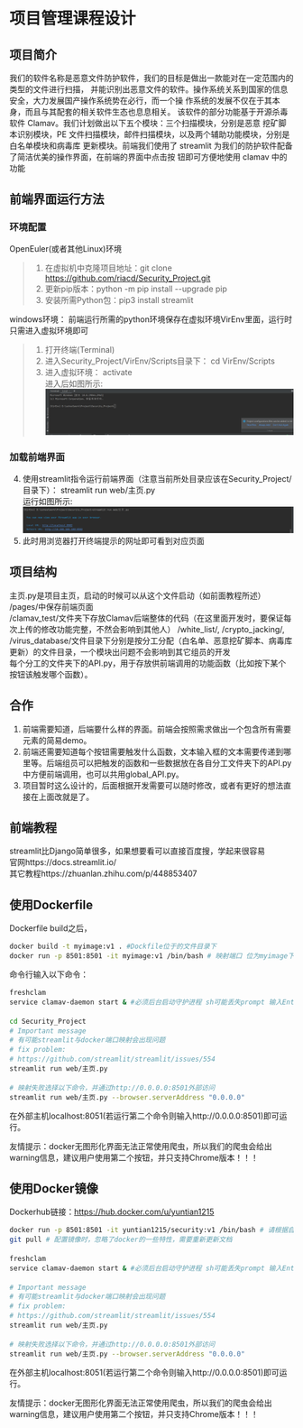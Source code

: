 # 项目管理课程设计
## 项目简介
我们的软件名称是恶意文件防护软件，我们的目标是做出一款能对在一定范围内的类型的文件进行扫描，
并能识别出恶意文件的软件。操作系统关系到国家的信息安全，大力发展国产操作系统势在必行，而一个操
作系统的发展不仅在于其本身，而且与其配套的相关软件生态也息息相关。
该软件的部分功能基于开源杀毒软件 Clamav。我们计划做出以下五个模块：三个扫描模块，分别是恶意
挖矿脚本识别模块，PE 文件扫描模块，邮件扫描模块，以及两个辅助功能模块，分别是白名单模块和病毒库
更新模块。前端我们使用了 streamlit 为我们的防护软件配备了简洁优美的操作界面，在前端的界面中点击按 钮即可方便地使用 clamav 中的功能

## 前端界面运行方法
### 环境配置
OpenEuler(或者其他Linux)环境
>1. 在虚拟机中克隆项目地址：git clone https://github.com/riacd/Security_Project.git
>2. 更新pip版本：python -m pip install --upgrade pip
>3. 安装所需Python包：pip3 install streamlit

[comment]: <> ">3. 安装所需Python包：pip3 install -r requirements.txt  "

windows环境：
前端运行所需的python环境保存在虚拟环境VirEnv里面，运行时只需进入虚拟环境即可
>1. 打开终端(Terminal)
>2. 进入Security_Project/VirEnv/Scripts目录下：
>     cd VirEnv/Scripts
>3. 进入虚拟环境： 
>     activate  
>     进入后如图所示:![img.png](img.png)

### 加载前端界面
4. 使用streamlit指令运行前端界面（注意当前所处目录应该在Security_Project/目录下）：
    streamlit run web/主页.py  
   运行如图所示:![img_1.png](img_1.png)  
5. 此时用浏览器打开终端提示的网址即可看到对应页面


## 项目结构
主页.py是项目主页，启动的时候可以从这个文件启动（如前面教程所述）  
/pages/中保存前端页面  
/clamav_test/文件夹下存放Clamav后端整体的代码（在这里面开发时，要保证每次上传的修改功能完整，不然会影响到其他人）
/white_list/, /crypto_jacking/, /virus_database/文件目录下分别是按分工分配（白名单、恶意挖矿脚本、病毒库更新）的文件目录，一个模块出问题不会影响到其它组员的开发  
每个分工的文件夹下的API.py，用于存放供前端调用的功能函数（比如按下某个按钮该触发哪个函数）。

## 合作
1. 前端需要知道，后端要什么样的界面。前端会按照需求做出一个包含所有需要元素的简易demo。  
2. 前端还需要知道每个按钮需要触发什么函数，文本输入框的文本需要传递到哪里等。后端组员可以把触发的函数和一些数据放在各自分工文件夹下的API.py中方便前端调用，也可以共用global_API.py。  
3. 项目暂时这么设计的，后面根据开发需要可以随时修改，或者有更好的想法直接在上面改就是了。

## 前端教程
streamlit比Django简单很多，如果想要看可以直接百度搜，学起来很容易  
官网https://docs.streamlit.io/  
其它教程https://zhuanlan.zhihu.com/p/448853407  

## 使用Dockerfile

Dockerfile build之后， 
```sh 
docker build -t myimage:v1 . #Dockfile位于的文件目录下
docker run -p 8501:8501 -it myimage:v1 /bin/bash # 映射端口 位为myimage下 tag为v1
```

命令行输入以下命令：

```sh
freshclam
service clamav-daemon start & #必须后台启动守护进程 sh可能丢失prompt 输入Enter即可

cd Security_Project
# Important message
# 有可能streamlit与docker端口映射会出现问题
# fix problem:
# https://github.com/streamlit/streamlit/issues/554
streamlit run web/主页.py

# 映射失败选择以下命令，并通过http://0.0.0.0:8501外部访问
streamlit run web/主页.py --browser.serverAddress "0.0.0.0"
```

在外部主机localhost:8051(若运行第二个命令则输入http://0.0.0.0:8501)即可运行。

友情提示：docker无图形化界面无法正常使用爬虫，所以我们的爬虫会给出warning信息，建议用户使用第二个按钮，并只支持Chrome版本！！！

## 使用Docker镜像

Dockerhub链接：https://hub.docker.com/u/yuntian1215

```sh
docker run -p 8501:8501 -it yuntian1215/security:v1 /bin/bash # 请根据自身映像名称运行docker
git pull # 配置镜像时，忽略了docker的一些特性，需要重新更新文档

freshclam
service clamav-daemon start & #必须后台启动守护进程 sh可能丢失prompt 输入Enter即可

# Important message
# 有可能streamlit与docker端口映射会出现问题
# fix problem:
# https://github.com/streamlit/streamlit/issues/554
streamlit run web/主页.py

# 映射失败选择以下命令，并通过http://0.0.0.0:8501外部访问
streamlit run web/主页.py --browser.serverAddress "0.0.0.0"
```
在外部主机localhost:8051(若运行第二个命令则输入http://0.0.0.0:8501)即可运行。

友情提示：docker无图形化界面无法正常使用爬虫，所以我们的爬虫会给出warning信息，建议用户使用第二个按钮，并只支持Chrome版本！！！
